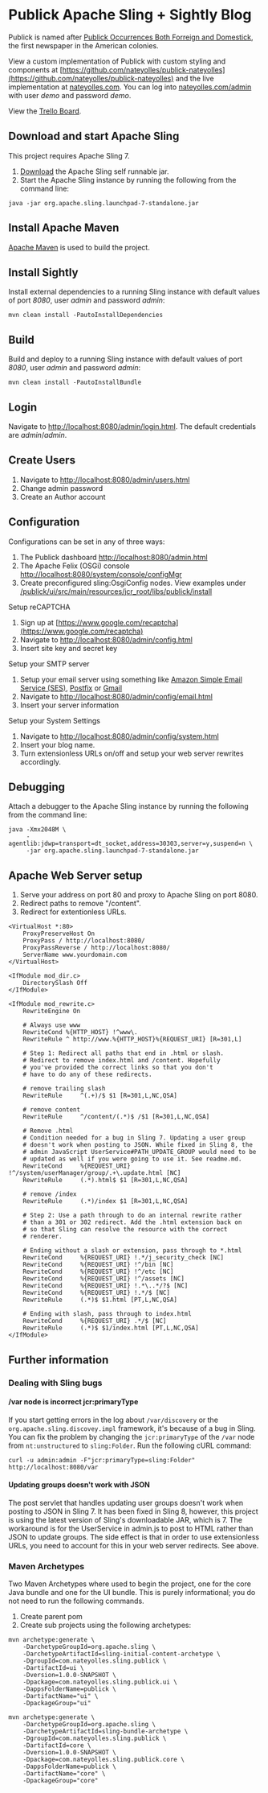 # Publick Apache Sling + Sightly Blog

Publick is named after [Publick Occurrences Both Forreign and Domestick](https://en.wikipedia.org/wiki/Publick_Occurrences_Both_Forreign_and_Domestick), the first newspaper in the American colonies.

View a custom implementation of Publick with custom styling and components at [https://github.com/nateyolles/publick-nateyolles](https://github.com/nateyolles/publick-nateyolles) and the live implementation at [nateyolles.com](http://www.nateyolles.com). You can log into [nateyolles.com/admin](http://www.nateyolles.com/admin) with user *demo* and password *demo*.

View the [Trello Board](https://trello.com/b/2zcNr5qV/publick-sling-sightly-blog-engine).

## Download and start Apache Sling

This project requires Apache Sling 7.

1. [Download](http://sling.apache.org/downloads.cgi) the Apache Sling self runnable jar.
2. Start the Apache Sling instance by running the following from the command line:

```
java -jar org.apache.sling.launchpad-7-standalone.jar
```

## Install Apache Maven

[Apache Maven](https://maven.apache.org/) is used to build the project.

## Install Sightly

Install external dependencies to a running Sling instance with default values of port *8080*, user *admin* and password *admin*:

    mvn clean install -PautoInstallDependencies

## Build

Build and deploy to a running Sling instance with default values of port *8080*, user *admin* and password *admin*:

    mvn clean install -PautoInstallBundle

## Login

Navigate to [http://localhost:8080/admin/login.html](http://localhost:8080/admin/login.html). The default credentials are *admin*/*admin*.

## Create Users

1. Navigate to [http://localhost:8080/admin/users.html](http://localhost:8080/admin/users.html)
2. Change admin password
3. Create an Author account

## Configuration

Configurations can be set in any of three ways:

1. The Publick dashboard [http://localhost:8080/admin.html](http://localhost:8080/admin.html)
2. The Apache Felix (OSGi) console [http://localhost:8080/system/console/configMgr](http://localhost:8080/system/console/configMgr)
3. Create preconfigured sling:OsgiConfig nodes. View examples under [/publick/ui/src/main/resources/jcr_root/libs/publick/install](https://github.com/nateyolles/publick-sling-blog/tree/master/ui/src/main/resources/jcr_root/libs/publick/install)

Setup reCAPTCHA

1. Sign up at [https://www.google.com/recaptcha](https://www.google.com/recaptcha)
2. Navigate to [http://localhost:8080/admin/config.html](http://localhost:8080/admin/config.html)
3. Insert site key and secret key

Setup your SMTP server

1. Setup your email server using something like [Amazon Simple Email Service (SES)](https://aws.amazon.com/ses/), [Postfix](http://www.postfix.org/) or [Gmail](https://mail.google.com)
2. Navigate to [http://localhost:8080/admin/config/email.html](http://localhost:8080/admin/config/email.html)
3. Insert your server information

Setup your System Settings

1. Navigate to [http://localhost:8080/admin/config/system.html](http://localhost:8080/admin/config/system.html)
2. Insert your blog name.
3. Turn extensionless URLs on/off and setup your web server rewrites accordingly.

## Debugging

Attach a debugger to the Apache Sling instance by running the following from the command line:

```
java -Xmx2048M \
     -agentlib:jdwp=transport=dt_socket,address=30303,server=y,suspend=n \
     -jar org.apache.sling.launchpad-7-standalone.jar
```

## Apache Web Server setup

  1. Serve your address on port 80 and proxy to Apache Sling on port 8080.
  2. Redirect paths to remove "/content".
  3. Redirect for extentionless URLs.

```
<VirtualHost *:80>
    ProxyPreserveHost On
    ProxyPass / http://localhost:8080/
    ProxyPassReverse / http://localhost:8080/
    ServerName www.yourdomain.com
</VirtualHost>
```

```
<IfModule mod_dir.c>
    DirectorySlash Off
</IfModule>

<IfModule mod_rewrite.c>
    RewriteEngine On

    # Always use www
    RewriteCond %{HTTP_HOST} !^www\.
    RewriteRule ^ http://www.%{HTTP_HOST}%{REQUEST_URI} [R=301,L]

    # Step 1: Redirect all paths that end in .html or slash.
    # Redirect to remove index.html and /content. Hopefully
    # you've provided the correct links so that you don't
    # have to do any of these redirects.

    # remove trailing slash
    RewriteRule     ^(.+)/$ $1 [R=301,L,NC,QSA]

    # remove content
    RewriteRule     ^/content/(.*)$ /$1 [R=301,L,NC,QSA]

    # Remove .html
    # Condition needed for a bug in Sling 7. Updating a user group
    # doesn't work when posting to JSON. While fixed in Sling 8, the
    # admin JavaScript UserService#PATH_UPDATE_GROUP would need to be
    # updated as well if you were going to use it. See readme.md.
    RewriteCond     %{REQUEST_URI} !^/system/userManager/group/.+\.update.html [NC]
    RewriteRule     (.*).html$ $1 [R=301,L,NC,QSA]

    # remove /index
    RewriteRule     (.*)/index $1 [R=301,L,NC,QSA]

    # Step 2: Use a path through to do an internal rewrite rather
    # than a 301 or 302 redirect. Add the .html extension back on
    # so that Sling can resolve the resource with the correct
    # renderer.

    # Ending without a slash or extension, pass through to *.html
    RewriteCond     %{REQUEST_URI} !.*/j_security_check [NC]
    RewriteCond     %{REQUEST_URI} !^/bin [NC]
    RewriteCond     %{REQUEST_URI} !^/etc [NC]
    RewriteCond     %{REQUEST_URI} !^/assets [NC]
    RewriteCond     %{REQUEST_URI} !.*\..*/?$ [NC]
    RewriteCond     %{REQUEST_URI} !.*/$ [NC]
    RewriteRule     (.*)$ $1.html [PT,L,NC,QSA]

    # Ending with slash, pass through to index.html
    RewriteCond     %{REQUEST_URI} .*/$ [NC]
    RewriteRule     (.*)$ $1/index.html [PT,L,NC,QSA]
</IfModule>
```

## Further information

### Dealing with Sling bugs

#### /var node is incorrect jcr:primaryType

If you start getting errors in the log about `/var/discovery` or the `org.apache.sling.discovey.impl` framework, it's because of a bug in Sling. You can fix the problem by changing the `jcr:primaryType` of the `/var` node from `nt:unstructured` to `sling:Folder`. Run the following cURL command:

```
curl -u admin:admin -F"jcr:primaryType=sling:Folder" http://localhost:8080/var
```

#### Updating groups doesn't work with JSON

The post servlet that handles updating user groups doesn't work when posting to JSON in Sling 7. It has been fixed in Sling 8, however, this project is using the latest version of Sling's downloadable JAR, which is 7. The workaround is for the UserService in admin.js to post to HTML rather than JSON to update groups. The side effect is that in order to use extensionless URLs, you need to account for this in your web server redirects. See above.

### Maven Archetypes

Two Maven Archetypes where used to begin the project, one for the core Java bundle and one for the UI bundle. This is purely informational; you do not need to run the following commands.

1. Create parent pom
2. Create sub projects using the following archetypes:

```
mvn archetype:generate \
    -DarchetypeGroupId=org.apache.sling \
    -DarchetypeArtifactId=sling-initial-content-archetype \
    -DgroupId=com.nateyolles.sling.publick \
    -DartifactId=ui \
    -Dversion=1.0.0-SNAPSHOT \
    -Dpackage=com.nateyolles.sling.publick.ui \
    -DappsFolderName=publick \
    -DartifactName="ui" \
    -DpackageGroup="ui"
```
```
mvn archetype:generate \
    -DarchetypeGroupId=org.apache.sling \
    -DarchetypeArtifactId=sling-bundle-archetype \
    -DgroupId=com.nateyolles.sling.publick \
    -DartifactId=core \
    -Dversion=1.0.0-SNAPSHOT \
    -Dpackage=com.nateyolles.sling.publick.core \
    -DappsFolderName=publick \
    -DartifactName="core" \
    -DpackageGroup="core"
```